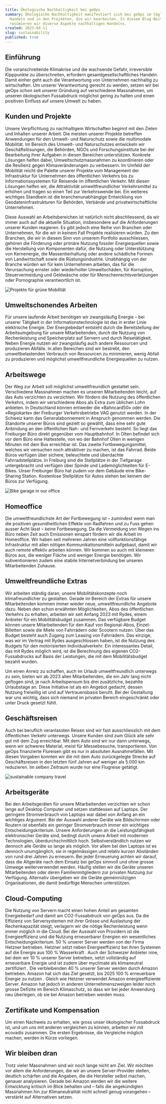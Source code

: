 ```yaml
---
title: Ökologische Nachhaltigkeit bei geOps
summary: Ökologische Nachhaltigkeit manifestiert sich bei geOps im täglichen
  Handeln und in den Projekten, die wir bearbeiten. In diesem Blog-Beitrag
  resümieren wir diverse Aspekte nachhaltigen Handelns.
created: 2023-04-11
slug: sustainability
published: true
---
```

## Einführung

Die voranschreitende Klimakrise und die wachsende Gefahr, irreversible Kipppunkte zu überschreiten, erfordern gesamtgesellschaftliches Handeln. Damit einher geht auch die Verantwortung von Unternehmen nachhaltig zu wirtschaften. Um unserer Verantwortung gerecht zu werden, setzen wir bei geOps schon seit unserer Gründung auf verschiedene Massnahmen, um unseren ökologischen Fussabdruck möglichst gering zu halten und einen positiven Einfluss auf unsere Umwelt zu haben.

## Kunden und Projekte

Unsere Verpflichtung zu nachhaltigem Wirtschaften beginnt mit den Zielen und Inhalten unserer Arbeit. 
Die meisten unserer Projekte betreffen Anwendungen für den Umwelt- und Naturschutz sowie die multimodale Mobilität. Im Bereich des Umwelt- und Naturschutzes entwickeln wir Geschäftslösungen, die Behörden, NGOs und Forschungsinstitute bei der Bearbeitung ihrer Aufgaben in diesen Bereichen unterstützen. Konkrete Lösungen helfen dabei, Umweltschutzmassnahmen zu koordinieren oder die Resilienz gegen Klimaveränderungen zu verbessern. Im Umfeld der Mobilität reicht die Palette unserer Projekte vom Management der Infrastruktur für Unternehmen des öffentlichen Verkehrs bis zu Informationssystemen für Reisende im öffentlichen Verkehr. Mit diesen Lösungen helfen wir, die Attraktivität umweltfreundlicher Verkehrsmittel zu erhöhen und tragen so einen Teil zur Verkehrswende bei. Ein weiteres wichtiges Standbein ist die branchenunabhängige Entwicklung von Geodateninfrastrukturen für Behörden, Verbände und privatwirtschaftliche Unternehmen. 

Diese Auswahl an Arbeitsbereichen ist natürlich nicht abschliessend, da wir immer auch auf die aktuelle Situation, insbesondere auf die Anforderungen unserer Kunden reagieren. Es gibt jedoch eine Reihe von Branchen oder Unternehmen, für die wir in keinem Fall Projekte realisieren würden. Zu den Branchen, die wir in diesem Sinn von unserem Portfolio ausschliessen, gehören die Förderung oder primäre Nutzung fossiler Energiequellen sowie die Herstellung von Komponenten dafür, die Nutzung oder Unterstützung von Kernenergie, die Massentierhaltung oder andere schädliche Formen von Landwirtschaft sowie die Rüstungsindustrie. Unabhängig von der Branche würden wir für kein Unternehmen arbeiten, das für die Verursachung ernster oder wiederholter Umweltschäden, für Korruption, Steuervermeidung und Geldwäsche oder für Menschenrechtsverletzungen oder Pornographie verantwortlich ist.

![Projekte für grüne Mobilität](/images/blog/ecological-sustainability-at-geops/slider_bahn_n.jpg "Projekte für grüne Mobilität")

## Umweltschonendes Arbeiten

Für unsere laufende Arbeit benötigen wir zwangsläufig Energie – bei unserer Tätigkeit in der Informationstechnologie ist das in erster Linie elektrische Energie. Der Energiebedarf entsteht durch die Bereitstellung der Arbeitsumgebung für unsere Mitarbeitenden, durch die Nutzung von Rechenleistung und Speicherplatz auf Servern und durch Reisetätigkeit. Neben Energie nutzen wir zwangsläufig auch andere Ressourcen und produzieren Abfälle. In allen Bereichen sind wir bestrebt, den umweltbelastenden Verbrauch von Ressourcen zu minimieren, wenig Abfall zu produzieren und möglichst umweltfreundliche Energiequellen zu nutzen.

## Arbeitswege

Der Weg zur Arbeit soll möglichst umweltfreundlich gestaltet sein. Verschiedene Massnahmen machen es unseren Mitarbeitenden leicht, auf das Auto verzichten zu verzichten.
Wir fördern die Nutzung des öffentlichen Verkehrs, indem wir verschiedene Abos als Extra zum üblichen Lohn anbieten. In Deutschland können entweder die «Bahncard50» oder die «Regiokarte» der Freiburger Verkehrsbetriebe VAG genutzt werden. In der Schweiz kann das Generalabonnement in Anspruch genommen werden.  Die Standorte unserer Büros sind gezielt so gewählt, dass eine sehr gute Anbindung an den öffentlichen Nah- und Fernverkehr besteht. So liegt das Freiburger Büro direkt gegenüber vom Hauptbahnhof. In Olten befindet sich vor dem Büro eine Haltestelle, von wo der Bahnhof Olten in wenigen Minuten mit dem Bus erreichbar ist.
Das zweite Fortbewegungsmittel, welches wir versuchen noch attraktiver zu machen, ist das Fahrrad. Beide Büros verfügen über sichere, beleuchtete und überdachte Fahrradstellplätze. In Freiburg sind die Stellplätze in der Tiefgarage untergebracht und verfügen über Spinde und Lademöglichkeiten für E-Bikes. Unser Freiburger Büro hat zudem vor dem Gebäude eine Bike-Sharing Station.
Kostenlose Stellplätze für Autos stehen bei keinem der Büros zur Verfügung.

![Bike garage in our office](/images/blog/ecological-sustainability-at-geops/img_1458.jpg "Bike garage in our office")

## Homeoffice

Die umweltfreundlichste Art der Fortbewegung ist – zumindest wenn man die positiven gesundheitlichen Effekte von Radfahren und zu Fuss gehen ausser Acht lässt – keine Fortbewegung. Da die Vermeidung von Wegen ins Büro neben Zeit auch Emissionen einspart fördern wir die Arbeit im Homeoffice. Wir haben seit mehreren Jahren eine vollfunktionsfähige Infrastruktur mit allen nötigen Kommunikationsmitteln aufgebaut, damit wir auch remote effektiv arbeiten können. Wir kommen so auch mit kleineren Büros aus, die weniger Fläche und weniger Energie benötigen. Wir subventionieren zudem eine stabile Internetverbindung bei unseren Mitarbeitenden Zuhause.

## Umweltfreundliche Extras

Wir arbeiten ständig daran, unsere Mobilitätskonzepte noch klimafreundlicher zu gestalten. Gerade im Bereich der Extras für unsere Mitarbeitenden kommen immer wieder neue, umweltfreundliche Angebote dazu. 
Neben den schon erwähnten Möglichkeiten, Abos des öffentlichen Verkehrs zu erhalten, arbeiten wir seit Anfang 2023 mit Rydes, einem Anbieter für ein Mobilitätsbudget zusammen. Das verfügbare Budget können unsere Mitarbeitenden für den Kauf von Regional-Abos, Einzel-Billetten sowie die Miete von Fahrrädern oder Scootern nutzen. Über das Budget besteht auch Zugang zum Leasing von Fahrrädern. Das einzige, was wir im Vertrag mit Rydes ausgeschlossen haben, ist die Nutzung des Budgets für den motorisierten Individualverkehr. Ein interessantes Detail, das mit Rydes möglich wird, ist die Berechnung des eigenen CO2-Fussabdrucks auf Basis der Leistungen, die mit dem Mobilitätsbudget bezahlt wurden.

Um einen Anreiz zu schaffen, auch im Urlaub umweltfreundlich unterwegs zu sein, bieten wir ab 2023 allen Mitarbeitenden, die ein Jahr lang nicht geflogen sind, je nach Arbeitspensum bis drei zusätzliche, bezahlte Urlaubstage an. Diese Initiative ist als ein Angebot gedacht, dessen Nutzung freiwillig ist und auf Vertrauensbasis beruht. Bei der Gestaltung war uns wichtig, dass sich niemand im privaten Bereich eingeschränkt oder unter Druck gesetzt fühlt.

## Geschäftsreisen

Auch bei beruflich veranlassten Reisen sind wir fast ausschliesslich mit dem öffentlichen Verkehr unterwegs. Unsere Kunden sind zum Glück alle sehr gut mit dem Zug erreichbar. Mit dem Auto sind wir nur dann unterwegs, wenn wir schweres Material, meist für Messebesuche, transportieren. Von geOps finanzierte Flureisen gibt es nur in absoluten Ausnahmefällen. Mit diesen Vorgaben konnten wir die mit dem Auto zurückgelegte Strecke auf Geschäftsreisen in den letzten fünf Jahren auf weniger als 5.000 km reduzieren. Im selben Zeitraum wurde nur eine Flugreise getätigt.

![sustainable company travel](/images/blog/ecological-sustainability-at-geops/2022-07-01-14.36.57.jpg "Company travel in Swiss Jura")

## Arbeitsgeräte

Bei den Arbeitsgeräten für unsere Mitarbeitenden verzichten wir schon lange auf Desktop Computer und setzen stattdessen auf Laptops. Der geringere Stromverbrauch von Laptops war dabei von Anfang an ein wichtiges Argument. Bei der Auswahl anderer Geräte wie Bildschirmen oder Routern ist ebenfalls ein geringer Stromverbrauch immer ein wichtiges Entscheidungskriterium. Unsere Anforderungen an die Leistungsfähigkeit elektronischer Geräte sind, bedingt durch unsere Arbeit mit modernen Technologien, überdurchschnittlich hoch. Selbstverständlich nutzen wir dennoch alle Geräte so lange als möglich. Vor allem bei den Laptops ist es dennoch unumgänglich, sie in regelmässigen und relativ kurzen Abständen von rund drei Jahren zu erneuern. Bei jeder Erneuerung achten wir darauf, dass die Altgeräte nach dem Einsatz bei geOps sinnvoll und ohne grosse Umwege weiterverwendet werden. Häufig stellen wir die Geräte unseren Mitarbeitenden oder deren Familienmitgliedern zur privaten Nutzung zur Verfügung. Alternativ übergeben wir die Geräte gemeinnützigen Organisationen, die damit bedürftige Menschen unterstützen.

## Cloud-Computing

Die Nutzung von Servern macht einen hohen Anteil am gesamten Energiebedarf und damit am CO2-Fussabdruck von geOps aus. Da die Effizienz von Serversystemen mit ihrer Grösse und Auslastung der Rechenkapazität steigt, verlagern wir die nötige Rechenleistung wenn immer möglich in die Cloud. Bei der Auswahl von Providern ist die Energieeffizienz und die Nutzung erneuerbarer Energien ein wesentliches Entscheidungskriterium.
50 % unserer Server werden von der Firma Hetzner betrieben. Hetzner setzt neben Energieeffizienz bei ihren Systemen auf die Energie aus 100 % Wasserkraft .  Auch der Schweizer Anbieter nine, bei dem wir 10 % unserer Server betreiben, setzt vollständig auf erneuerbare Energie und ist zudem über myclimate als klimaneutral zertifiziert . Die verbleibenden 40 % unserer Server werden durch Amazon betrieben. Amazon hat sich das Ziel gesetzt, bis 2025 100 % erneuerbare Energie zu nutzen . Gleich wie Hetzner verwendet Amazon energieeffiziente Server. Amazon hat jedoch in anderen Unternehmenszweigen leider noch grosse Defizite im Bereich Klimaschutz, so dass wir bei jeder Anwendung neu überlegen, ob sie bei Amazon betrieben werden muss.

## Zertifikate und Kompensation

Um einen Nachweis zu erhalten, wie gross unser ökologischer Fussabdruck ist, und um uns mit anderen vergleichen zu können, arbeiten wir mit ecovadis zusammen. Die ersten Ergebnisse, die Vergleiche möglich machen, werden in Kürze vorliegen.

## Wir bleiben dran

Trotz vieler Massnahmen sind wir noch lange nicht am Ziel. Wir möchten vor allem die Anforderungen, die wir an unsere Server-Provider stellen, deutlich schärfen und die Angaben, die die Hersteller selbst machen, genauer analysieren. Gerade bei Amazon werden wir die weitere Entwicklung kritisch im Blick behalten und – falls die angekündigten Massnahmen hin zur Klimaneutralität nicht schnell genug vorangehen – verstärkt auf Alternativen setzen.